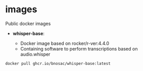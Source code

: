 # images

Public docker images

- **whisper-base**:  

   - Docker image based on rocker/r-ver:4.4.0
   - Containing software to perform transcriptions based on audio.whisper

```
docker pull ghcr.io/bnosac/whisper-base:latest
```
